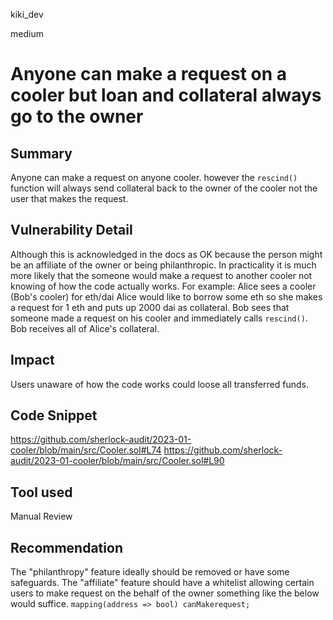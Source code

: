 kiki_dev

medium

# Anyone can make a request on a cooler but loan and collateral always go to the owner

## Summary
Anyone can make a request on anyone cooler. however the `rescind()` function will always send collateral back to the owner of the cooler not the user that makes the request. 

## Vulnerability Detail
Although this is acknowledged in the docs as OK because the person might be an affiliate of the owner or being philanthropic. In practicality it is much more likely that the someone would make a request to another cooler not knowing of how the code actually works. 
For example:
Alice sees a cooler (Bob's cooler) for eth/dai
Alice would like to borrow some eth so she makes a request for 1 eth and puts up 2000 dai as collateral. 
Bob sees that someone made a request on his cooler and immediately calls `rescind()`. 
Bob receives all of Alice's collateral. 



## Impact
Users unaware of how the code works could loose all transferred funds. 

## Code Snippet
https://github.com/sherlock-audit/2023-01-cooler/blob/main/src/Cooler.sol#L74
https://github.com/sherlock-audit/2023-01-cooler/blob/main/src/Cooler.sol#L90
## Tool used

Manual Review

## Recommendation
The "philanthropy" feature ideally should be removed or have some safeguards. 
The "affiliate" feature should have a whitelist allowing certain users to make request on the behalf of the owner something like the below would suffice.
        `mapping(address => bool) canMakerequest;`

